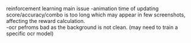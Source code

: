 reinforcement learning main issue 
    -animation time of updating score/accuracy/combo is too long which may appear in few screenshots, affecting the reward calculation.  
    -ocr pefroms bad as the background is not clean. (may need to train a specific ocr model)
